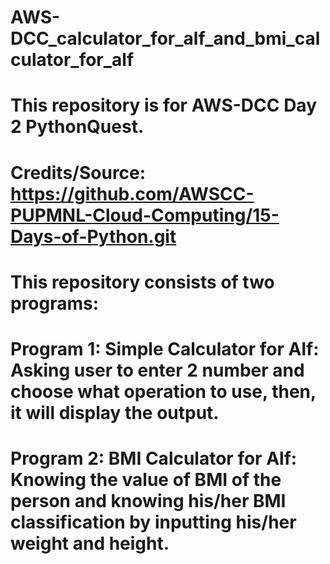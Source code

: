 # AWS-DCC_calculator_for_alf_and_bmi_calculator_for_alf
# This repository is for AWS-DCC Day 2 PythonQuest. 
#
# Credits/Source: https://github.com/AWSCC-PUPMNL-Cloud-Computing/15-Days-of-Python.git
#
# This repository consists of two programs: 
# Program 1: Simple Calculator for Alf: Asking user to enter 2 number and choose what operation to use, then, it will display the output.
# Program 2: BMI Calculator for Alf: Knowing the value of BMI of the person and knowing his/her BMI classification by inputting his/her weight and height.
